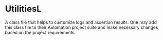 # UtilitiesL
A class file that helps to customize logs and assertion results. One may add this class file to their Automation project suite  and make necessary changes based on the project requirements.
